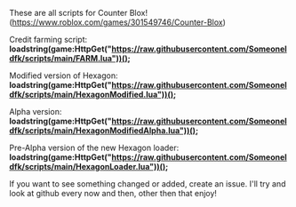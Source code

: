 These are all scripts for Counter Blox! (https://www.roblox.com/games/301549746/Counter-Blox)

Credit farming script:
**loadstring(game:HttpGet("https://raw.githubusercontent.com/SomeoneIdfk/scripts/main/FARM.lua"))();**

Modified version of Hexagon:
**loadstring(game:HttpGet("https://raw.githubusercontent.com/SomeoneIdfk/scripts/main/HexagonModified.lua"))();**

Alpha version:
**loadstring(game:HttpGet("https://raw.githubusercontent.com/SomeoneIdfk/scripts/main/HexagonModifiedAlpha.lua"))();**

Pre-Alpha version of the new Hexagon loader:
**loadstring(game:HttpGet("https://raw.githubusercontent.com/SomeoneIdfk/scripts/main/HexagonLoader.lua"))();**

If you want to see something changed or added, create an issue.
I'll try and look at github every now and then, other then that enjoy!
